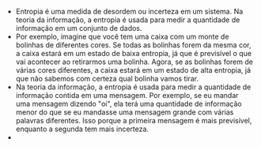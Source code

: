 ---
---

- Entropia é uma medida de desordem ou incerteza em um sistema. Na teoria da informação, a entropia é usada para medir a quantidade de informação em um conjunto de dados.
- Por exemplo, imagine que você tem uma caixa com um monte de bolinhas de diferentes cores. Se todas as bolinhas forem da mesma cor, a caixa estará em um estado de baixa entropia, já que é previsível o que vai acontecer ao retirarmos uma bolinha. Agora, se as bolinhas forem de várias cores diferentes, a caixa estará em um estado de alta entropia, já que não sabemos com certeza qual bolinha vamos tirar.
- Na teoria da informação, a entropia é usada para medir a quantidade de informação contida em uma mensagem. Por exemplo, se eu mandar uma mensagem dizendo "oi", ela terá uma quantidade de informação menor do que se eu mandasse uma mensagem grande com várias palavras diferentes. Isso porque a primeira mensagem é mais previsível, enquanto a segunda tem mais incerteza.
- <script> function setup() {   // create the canvas   createCanvas(400, 400);    // create an array to hold the balls   balls = [];    // add 10 balls to the array   for (let i = 0; i < 10; i++) {     // randomly choose a color for each ball     let c = color(random(255), random(255), random(255));     // add the ball to the array     balls.push(new Ball(c));   } }  function draw() {   // clear the screen   background(0);    // draw and update the balls in the array   for (let i = 0; i < balls.length; i++) {     balls[i].draw();     balls[i].update();   } }  // Ball class class Ball {   // constructor   constructor(c) {     // randomize the position and velocity of the ball     this.x = random(width);     this.y = random(height);     this.vx = random(-2, 2);     this.vy = random(-2, 2);      // set the color of the ball     this.c = c;   }    // draw the ball   draw() {     fill(this.c);     ellipse(this.x, this.y, 20);   }    // update the ball's position   update() {     this.x += this.vx;     this.y += this.vy;      // if the ball hits a wall, reverse its direction     if (this.x > width || this.x < 0) {       this.vx *= -1;     }     if (this.y > height || this.y < 0) {       this.vy *= -1;     }   } }  </script>